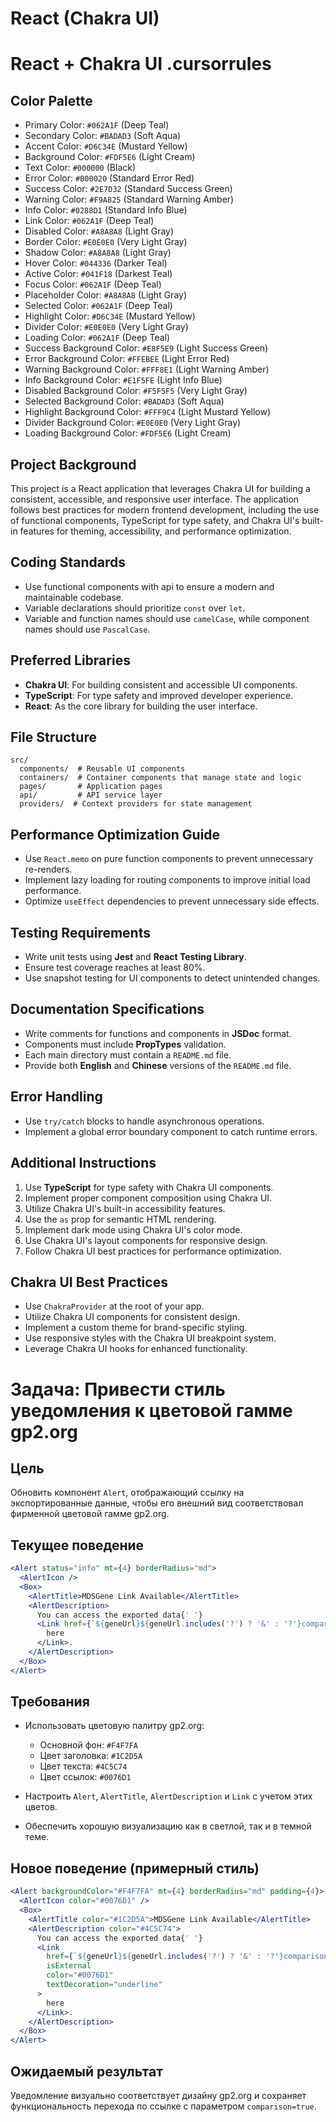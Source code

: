 

# React (Chakra UI)

# React + Chakra UI .cursorrules

## Color Palette
- Primary Color: `#062A1F` (Deep Teal)
- Secondary Color: `#BADAD3` (Soft Aqua)
- Accent Color: `#D6C34E` (Mustard Yellow)
- Background Color: `#FDF5E6` (Light Cream)
- Text Color: `#000000` (Black)
- Error Color: `#B00020` (Standard Error Red)
- Success Color: `#2E7D32` (Standard Success Green)
- Warning Color: `#F9A825` (Standard Warning Amber)
- Info Color: `#0288D1` (Standard Info Blue)
- Link Color: `#062A1F` (Deep Teal)
- Disabled Color: `#A8A8A8` (Light Gray)
- Border Color: `#E0E0E0` (Very Light Gray)
- Shadow Color: `#A8A8A8` (Light Gray)
- Hover Color: `#044336` (Darker Teal)
- Active Color: `#041F18` (Darkest Teal)
- Focus Color: `#062A1F` (Deep Teal)
- Placeholder Color: `#A8A8A8` (Light Gray)
- Selected Color: `#062A1F` (Deep Teal)
- Highlight Color: `#D6C34E` (Mustard Yellow)
- Divider Color: `#E0E0E0` (Very Light Gray)
- Loading Color: `#062A1F` (Deep Teal)
- Success Background Color: `#E8F5E9` (Light Success Green)
- Error Background Color: `#FFEBEE` (Light Error Red)
- Warning Background Color: `#FFF8E1` (Light Warning Amber)
- Info Background Color: `#E1F5FE` (Light Info Blue)
- Disabled Background Color: `#F5F5F5` (Very Light Gray)
- Selected Background Color: `#BADAD3` (Soft Aqua)
- Highlight Background Color: `#FFF9C4` (Light Mustard Yellow)
- Divider Background Color: `#E0E0E0` (Very Light Gray)
- Loading Background Color: `#FDF5E6` (Light Cream)


## Project Background
This project is a React application that leverages Chakra UI for building a consistent, accessible, and responsive user interface. The application follows best practices for modern frontend development, including the use of functional components, TypeScript for type safety, and Chakra UI's built-in features for theming, accessibility, and performance optimization.

## Coding Standards
- Use functional components with api to ensure a modern and maintainable codebase.
- Variable declarations should prioritize `const` over `let`.
- Variable and function names should use `camelCase`, while component names should use `PascalCase`.

## Preferred Libraries
- **Chakra UI**: For building consistent and accessible UI components.
- **TypeScript**: For type safety and improved developer experience.
- **React**: As the core library for building the user interface.

## File Structure
```
src/
  components/  # Reusable UI components
  containers/  # Container components that manage state and logic
  pages/       # Application pages
  api/         # API service layer
  providers/  # Context providers for state management
```

## Performance Optimization Guide
- Use `React.memo` on pure function components to prevent unnecessary re-renders.
- Implement lazy loading for routing components to improve initial load performance.
- Optimize `useEffect` dependencies to prevent unnecessary side effects.

## Testing Requirements
- Write unit tests using **Jest** and **React Testing Library**.
- Ensure test coverage reaches at least 80%.
- Use snapshot testing for UI components to detect unintended changes.

## Documentation Specifications
- Write comments for functions and components in **JSDoc** format.
- Components must include **PropTypes** validation.
- Each main directory must contain a `README.md` file.
- Provide both **English** and **Chinese** versions of the `README.md` file.

## Error Handling
- Use `try/catch` blocks to handle asynchronous operations.
- Implement a global error boundary component to catch runtime errors.

## Additional Instructions
1. Use **TypeScript** for type safety with Chakra UI components.
2. Implement proper component composition using Chakra UI.
3. Utilize Chakra UI's built-in accessibility features.
4. Use the `as` prop for semantic HTML rendering.
5. Implement dark mode using Chakra UI's color mode.
6. Use Chakra UI's layout components for responsive design.
7. Follow Chakra UI best practices for performance optimization.

## Chakra UI Best Practices
- Use `ChakraProvider` at the root of your app.
- Utilize Chakra UI components for consistent design.
- Implement a custom theme for brand-specific styling.
- Use responsive styles with the Chakra UI breakpoint system.
- Leverage Chakra UI hooks for enhanced functionality.

# Задача: Привести стиль уведомления к цветовой гамме gp2.org

## Цель

Обновить компонент `Alert`, отображающий ссылку на экспортированные данные, чтобы его внешний вид соответствовал фирменной цветовой гамме gp2.org.

## Текущее поведение

```jsx
<Alert status="info" mt={4} borderRadius="md">
  <AlertIcon />
  <Box>
    <AlertTitle>MDSGene Link Available</AlertTitle>
    <AlertDescription>
      You can access the exported data{' '}
      <Link href={`${geneUrl}${geneUrl.includes('?') ? '&' : '?'}comparison=true`} isExternal color="brand.500" textDecoration="underline">
        here
      </Link>.
    </AlertDescription>
  </Box>
</Alert>
```

## Требования

* Использовать цветовую палитру gp2.org:

    * Основной фон: `#F4F7FA`
    * Цвет заголовка: `#1C2D5A`
    * Цвет текста: `#4C5C74`
    * Цвет ссылок: `#0076D1`
* Настроить `Alert`, `AlertTitle`, `AlertDescription` и `Link` с учетом этих цветов.
* Обеспечить хорошую визуализацию как в светлой, так и в темной теме.

## Новое поведение (примерный стиль)

```jsx
<Alert backgroundColor="#F4F7FA" mt={4} borderRadius="md" padding={4}>
  <AlertIcon color="#0076D1" />
  <Box>
    <AlertTitle color="#1C2D5A">MDSGene Link Available</AlertTitle>
    <AlertDescription color="#4C5C74">
      You can access the exported data{' '}
      <Link
        href={`${geneUrl}${geneUrl.includes('?') ? '&' : '?'}comparison=true`}
        isExternal
        color="#0076D1"
        textDecoration="underline"
      >
        here
      </Link>.
    </AlertDescription>
  </Box>
</Alert>
```

## Ожидаемый результат

Уведомление визуально соответствует дизайну gp2.org и сохраняет функциональность перехода по ссылке с параметром `comparison=true`.
